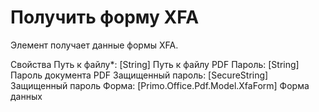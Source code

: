 # Получить форму XFA

Элемент получает данные формы XFA.

Свойства
Путь к файлу*: [String] Путь к файлу PDF
Пароль: [String] Пароль документа PDF
Защищенный пароль: [SecureString] Защищенный пароль
Форма: [Primo.Office.Pdf.Model.XfaForm] Форма данных
